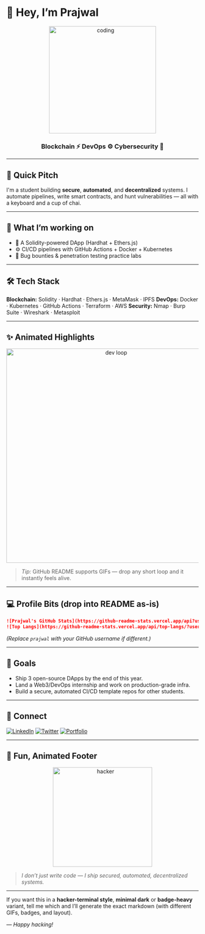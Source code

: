 # 👋 Hey, I’m Prajwal

<p align="center">
  <img src="https://media.giphy.com/media/26BRuo6sLetdllPAQ/giphy.gif" alt="coding" width="280"/>
</p>

<h3 align="center">Blockchain ⚡ DevOps ⚙️ Cybersecurity 🔐</h3>

---

## 🚀 Quick Pitch

I'm a student building **secure**, **automated**, and **decentralized** systems. I automate pipelines, write smart contracts, and hunt vulnerabilities — all with a keyboard and a cup of chai.

---

## 🔭 What I’m working on

* 🧩 A Solidity-powered DApp (Hardhat + Ethers.js)
* ⚙️ CI/CD pipelines with GitHub Actions + Docker + Kubernetes
* 🔎 Bug bounties & penetration testing practice labs

---

## 🛠 Tech Stack

**Blockchain:** Solidity · Hardhat · Ethers.js · MetaMask · IPFS
**DevOps:** Docker · Kubernetes · GitHub Actions · Terraform · AWS
**Security:** Nmap · Burp Suite · Wireshark · Metasploit

---

## ✨ Animated Highlights

<p align="center">
  <img src="https://raw.githubusercontent.com/eliangcs/animations/main/dev-loop.gif" alt="dev loop" width="560"/>
</p>

> *Tip:* GitHub README supports GIFs — drop any short loop and it instantly feels alive.

---

## 💻 Profile Bits (drop into README as-is)

```md
![Prajwal's GitHub Stats](https://github-readme-stats.vercel.app/api?username=prajwal&show_icons=true&theme=tokyonight)
![Top Langs](https://github-readme-stats.vercel.app/api/top-langs/?username=prajwal&layout=compact&theme=tokyonight)
```

*(Replace `prajwal` with your GitHub username if different.)*

---

## 🎯 Goals

* Ship 3 open-source DApps by the end of this year.
* Land a Web3/DevOps internship and work on production-grade infra.
* Build a secure, automated CI/CD template repos for other students.

---

## 🔗 Connect

[![LinkedIn](https://img.shields.io/badge/-LinkedIn-blue?style=flat-square\&logo=linkedin)](#)
[![Twitter](https://img.shields.io/badge/-Twitter-1DA1F2?style=flat-square\&logo=twitter)](#)
[![Portfolio](https://img.shields.io/badge/Portfolio-%23?style=flat-square\&logo=google-chrome)](#)

---

## 🧾 Fun, Animated Footer

<p align="center">
  <img src="https://media.giphy.com/media/L0K9n4j2Qb1W/giphy.gif" alt="hacker" width="260"/>
</p>

> *I don’t just write code — I ship secured, automated, decentralized systems.*

---

If you want this in a **hacker-terminal style**, **minimal dark** or **badge-heavy** variant, tell me which and I’ll generate the exact markdown (with different GIFs, badges, and layout).

*— Happy hacking!*
